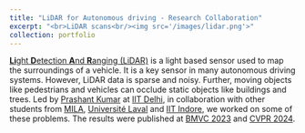 ```yaml
---
title: "LiDAR for Autonomous driving - Research Collaboration"
excerpt: "<br>LiDAR scans<br/><img src='/images/lidar.png'>"
collection: portfolio
---
```


[**Li**ght **D**etection **A**nd **R**anging (LiDAR)](https://en.wikipedia.org/wiki/Lidar) is a light based sensor used to map the surroundings of a vehicle. It is a key sensor in many autonomous driving systems. However, LiDAR data is sparse and noisy. Further, moving objects like pedestrians and vehicles can occlude static objects like buildings and trees. Led by [Prashant Kumar](https://prashkmr.github.io/) at [IIT Delhi](https://home.iitd.ac.in/), in collaboration with other students from [MILA](https://mila.quebec/en), [Université Laval](https://www.ulaval.ca/) and [IIT Indore](https://www.iiti.ac.in/), we worked on some of these problems. The results were published at [BMVC 2023](https://papers.bmvc2023.org/0822.pdf) and [CVPR 2024](https://openaccess.thecvf.com/content/CVPR2024/papers/Kumar_GLiDR_Topologically_Regularized_Graph_Generative_Network_for_Sparse_LiDAR_Point_CVPR_2024_paper.pdf).